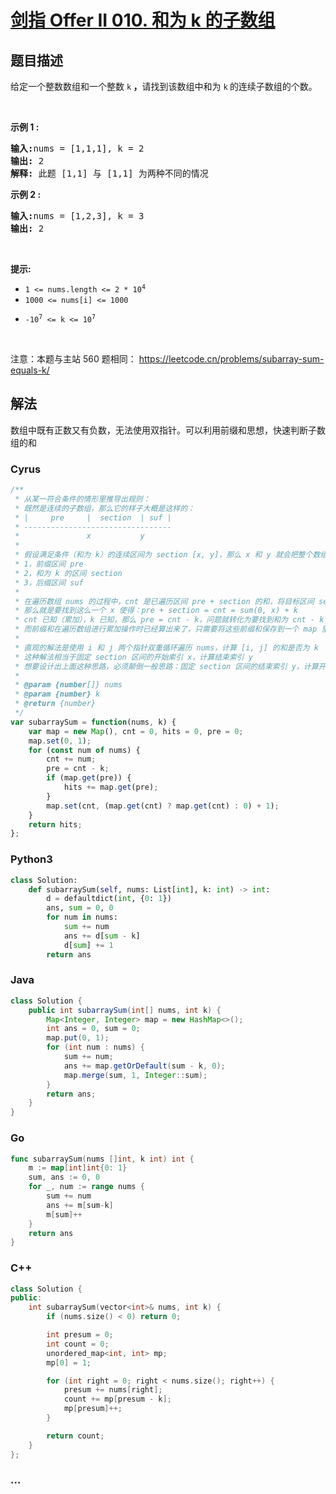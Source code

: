 # [剑指 Offer II 010. 和为 k 的子数组](https://leetcode.cn/problems/QTMn0o)

## 题目描述

<!-- 这里写题目描述 -->

<p>给定一个整数数组和一个整数&nbsp;<code>k</code><strong> ，</strong>请找到该数组中和为&nbsp;<code>k</code><strong>&nbsp;</strong>的连续子数组的个数。</p>

<p>&nbsp;</p>

<p><strong>示例 1 :</strong></p>

<pre>
<strong>输入:</strong>nums = [1,1,1], k = 2
<strong>输出:</strong> 2
<strong>解释:</strong> 此题 [1,1] 与 [1,1] 为两种不同的情况
</pre>

<p><strong>示例 2&nbsp;:</strong></p>

<pre>
<strong>输入:</strong>nums = [1,2,3], k = 3
<strong>输出:</strong> 2
</pre>

<p>&nbsp;</p>

<p><strong>提示:</strong></p>

<ul>
	<li><code>1 &lt;= nums.length &lt;= 2 * 10<sup>4</sup></code></li>
	<li><code>1000 &lt;= nums[i] &lt;= 1000</code></li>
	<li>
	<p><code>-10<sup>7</sup>&nbsp;&lt;= k &lt;= 10<sup>7</sup></code></p>
	</li>
</ul>

<p>&nbsp;</p>

<p>注意：本题与主站 560&nbsp;题相同：&nbsp;<a href="https://leetcode.cn/problems/subarray-sum-equals-k/">https://leetcode.cn/problems/subarray-sum-equals-k/</a></p>

## 解法

<!-- 这里可写通用的实现逻辑 -->

数组中既有正数又有负数，无法使用双指针。可以利用前缀和思想，快速判断子数组的和

<!-- tabs:start -->

### **Cyrus**

```javascript
/**
 * 从某一符合条件的情形里推导出规则：
 * 既然是连续的子数组，那么它的样子大概是这样的：
 * |     pre     |  section  | suf |
 * ---------------------------------
 *               x           y
 * 
 * 假设满足条件（和为 k）的连续区间为 section [x, y]，那么 x 和 y 就会把整个数组切分为三部分：
 * 1，前缀区间 pre
 * 2，和为 k 的区间 section
 * 3，后缀区间 suf
 * 
 * 在遍历数组 nums 的过程中，cnt 是已遍历区间 pre + section 的和，将目标区间 section 的 y 固定为当前索引
 * 那么就是要找到这么一个 x 使得：pre + section = cnt = sum(0, x) + k
 * cnt 已知（累加），k 已知，那么 pre = cnt - k，问题就转化为要找到和为 cnt - k 的前缀区间，也即前缀和
 * 而前缀和在遍历数组进行累加操作时已经算出来了，只需要将这些前缀和保存到一个 map 里，方便后续的查找
 * 
 * 直观的解法是使用 i 和 j 两个指针双重循环遍历 nums，计算 [i, j] 的和是否为 k
 * 这种解法相当于固定 section 区间的开始索引 x，计算结束索引 y
 * 想要设计出上面这种思路，必须颠倒一般思路：固定 section 区间的结束索引 y，计算开始索引 x，因为前缀和是可以复用的
 * 
 * @param {number[]} nums
 * @param {number} k
 * @return {number}
 */
var subarraySum = function(nums, k) {
    var map = new Map(), cnt = 0, hits = 0, pre = 0;
    map.set(0, 1);
    for (const num of nums) {
        cnt += num;
        pre = cnt - k;
        if (map.get(pre)) {
            hits += map.get(pre);
        }
        map.set(cnt, (map.get(cnt) ? map.get(cnt) : 0) + 1);
    }
    return hits;
};
```

### **Python3**

<!-- 这里可写当前语言的特殊实现逻辑 -->

```python
class Solution:
    def subarraySum(self, nums: List[int], k: int) -> int:
        d = defaultdict(int, {0: 1})
        ans, sum = 0, 0
        for num in nums:
            sum += num
            ans += d[sum - k]
            d[sum] += 1
        return ans
```

### **Java**

<!-- 这里可写当前语言的特殊实现逻辑 -->

```java
class Solution {
    public int subarraySum(int[] nums, int k) {
        Map<Integer, Integer> map = new HashMap<>();
        int ans = 0, sum = 0;
        map.put(0, 1);
        for (int num : nums) {
            sum += num;
            ans += map.getOrDefault(sum - k, 0);
            map.merge(sum, 1, Integer::sum);
        }
        return ans;
    }
}
```

### **Go**

```go
func subarraySum(nums []int, k int) int {
	m := map[int]int{0: 1}
	sum, ans := 0, 0
	for _, num := range nums {
		sum += num
		ans += m[sum-k]
		m[sum]++
	}
	return ans
}
```

### **C++**

```cpp
class Solution {
public:
    int subarraySum(vector<int>& nums, int k) {
        if (nums.size() < 0) return 0;

        int presum = 0;
        int count = 0;
        unordered_map<int, int> mp;
        mp[0] = 1;

        for (int right = 0; right < nums.size(); right++) {
            presum += nums[right];
            count += mp[presum - k];
            mp[presum]++;
        }

        return count;
    }
};
```

### **...**

```

```

<!-- tabs:end -->
